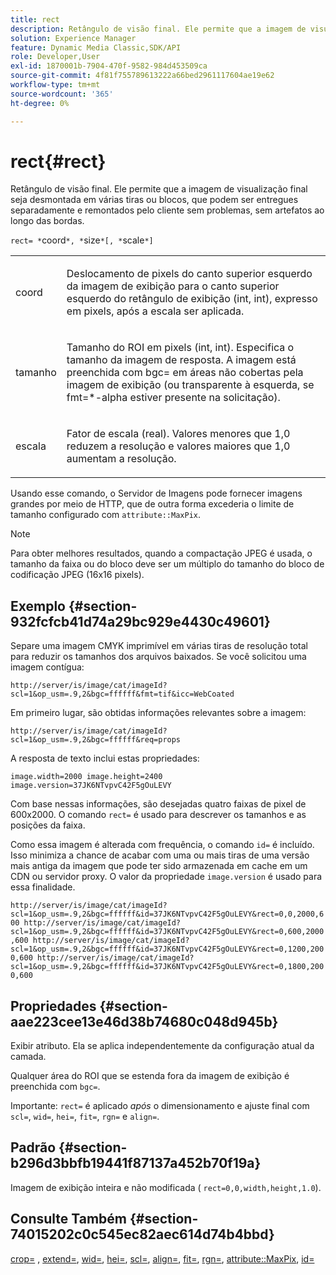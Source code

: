 ```yaml
---
title: rect
description: Retângulo de visão final. Ele permite que a imagem de visualização final seja desmontada em várias tiras ou blocos, que podem ser entregues separadamente e remontados pelo cliente sem problemas, sem artefatos ao longo das bordas.
solution: Experience Manager
feature: Dynamic Media Classic,SDK/API
role: Developer,User
exl-id: 1870001b-7904-470f-9582-984d453509ca
source-git-commit: 4f81f755789613222a66bed2961117604ae19e62
workflow-type: tm+mt
source-wordcount: '365'
ht-degree: 0%

---
```


# rect{#rect}

Retângulo de visão final. Ele permite que a imagem de visualização final seja desmontada em várias tiras ou blocos, que podem ser entregues separadamente e remontados pelo cliente sem problemas, sem artefatos ao longo das bordas.

`rect= *`coord`*, *`size`*[, *`scale`*]`

<table id="simpletable_69D112F85FA24EFCA727B398DC8ED699"> 
 <tr class="strow"> 
  <td class="stentry"> <p><span class="varname"> coord</span> </p> </td> 
  <td class="stentry"> <p>Deslocamento de pixels do canto superior esquerdo da imagem de exibição para o canto superior esquerdo do retângulo de exibição (int, int), expresso em pixels, após a escala <span class="varname"></span> ser aplicada. </p></td> 
 </tr> 
 <tr class="strow"> 
  <td class="stentry"> <p><span class="varname"> tamanho</span> </p></td> 
  <td class="stentry"> <p>Tamanho do ROI em pixels (int, int). Especifica o tamanho da imagem de resposta. A imagem está preenchida com <span class="codeph"> bgc=</span> em áreas não cobertas pela imagem de exibição (ou transparente à esquerda, se <span class="codeph"> fmt=*-alpha</span> estiver presente na solicitação). </p></td> 
 </tr> 
 <tr class="strow"> 
  <td class="stentry"> <p><span class="varname"> escala</span> </p></td> 
  <td class="stentry"> <p>Fator de escala (real). Valores menores que 1,0 reduzem a resolução e valores maiores que 1,0 aumentam a resolução. </p></td> 
 </tr> 
</table>

Usando esse comando, o Servidor de Imagens pode fornecer imagens grandes por meio de HTTP, que de outra forma excederia o limite de tamanho configurado com `attribute::MaxPix`.

>[!NOTE]
>
>Para obter melhores resultados, quando a compactação JPEG é usada, o tamanho da faixa ou do bloco deve ser um múltiplo do tamanho do bloco de codificação JPEG (16x16 pixels).

## Exemplo {#section-932fcfcb41d74a29bc929e4430c49601}

Separe uma imagem CMYK imprimível em várias tiras de resolução total para reduzir os tamanhos dos arquivos baixados. Se você solicitou uma imagem contígua:

`http://server/is/image/cat/imageId?scl=1&op_usm=.9,2&bgc=ffffff&fmt=tif&icc=WebCoated`

Em primeiro lugar, são obtidas informações relevantes sobre a imagem:

`http://server/is/image/cat/imageId?scl=1&op_usm=.9,2&bgc=ffffff&req=props`

A resposta de texto inclui estas propriedades:

`image.width=2000 image.height=2400 image.version=37JK6NTvpvC42F5gOuLEVY`

Com base nessas informações, são desejadas quatro faixas de pixel de 600x2000. O comando `rect=` é usado para descrever os tamanhos e as posições da faixa.

Como essa imagem é alterada com frequência, o comando `id=` é incluído. Isso minimiza a chance de acabar com uma ou mais tiras de uma versão mais antiga da imagem que pode ter sido armazenada em cache em um CDN ou servidor proxy. O valor da propriedade `image.version` é usado para essa finalidade.

`http://server/is/image/cat/imageId?scl=1&op_usm=.9,2&bgc=ffffff&id=37JK6NTvpvC42F5gOuLEVY&rect=0,0,2000,600 http://server/is/image/cat/imageId?scl=1&op_usm=.9,2&bgc=ffffff&id=37JK6NTvpvC42F5gOuLEVY&rect=0,600,2000,600 http://server/is/image/cat/imageId?scl=1&op_usm=.9,2&bgc=ffffff&id=37JK6NTvpvC42F5gOuLEVY&rect=0,1200,2000,600 http://server/is/image/cat/imageId?scl=1&op_usm=.9,2&bgc=ffffff&id=37JK6NTvpvC42F5gOuLEVY&rect=0,1800,2000,600`

## Propriedades {#section-aae223cee13e46d38b74680c048d945b}

Exibir atributo. Ela se aplica independentemente da configuração atual da camada.

Qualquer área do ROI que se estenda fora da imagem de exibição é preenchida com `bgc=`.

Importante: `rect=` é aplicado *após* o dimensionamento e ajuste final com `scl=`, `wid=`, `hei=`, `fit=`, `rgn=` e `align=`.

## Padrão {#section-b296d3bbfb19441f87137a452b70f19a}

Imagem de exibição inteira e não modificada ( `rect=0,0,width,height,1.0`).

## Consulte Também {#section-74015202c0c545ec82aec614d74b4bbd}

[crop=](../../../../../is-api/http-ref/image-serving-api-ref/c-http-protocol-reference/c-command-reference/r-crop.md#reference-6fd0f6399966446ab4425ce050572eab) , [extend=](../../../../../is-api/http-ref/image-serving-api-ref/c-http-protocol-reference/c-command-reference/r-extend.md#reference-7e9156beb285459d830e2d56782a74ac), [wid=](../../../../../is-api/http-ref/image-serving-api-ref/c-http-protocol-reference/c-command-reference/r-is-http-wid.md#reference-bfeadcb67bf4485f851eb21345527e47), [hei=](../../../../../is-api/http-ref/image-serving-api-ref/c-http-protocol-reference/c-command-reference/r-is-http-hei.md#reference-6d6f556ccc0e4b98a815e8a5c1944a96), [scl=](../../../../../is-api/http-ref/image-serving-api-ref/c-http-protocol-reference/c-command-reference/r-scl.md#reference-b2a74e493d0d407e98fe350551ba3fcc), [align=](../../../../../is-api/http-ref/image-serving-api-ref/c-http-protocol-reference/c-command-reference/r-align.md#reference-b7d6b87c75124d78884f916dd6544bc7), [fit=](../../../../../is-api/http-ref/image-serving-api-ref/c-http-protocol-reference/c-command-reference/r-fit.md#reference-f11bff6d93d143d6b135de3a923bc989), [rgn=](../../../../../is-api/http-ref/image-serving-api-ref/c-http-protocol-reference/c-command-reference/r-rgn.md#reference-daa9b80e0d8c4b1aa67d116b578d592f), [attribute::MaxPix](../../../../../is-api/image-catalog/image-serving-api-ref/c-image-catalog-reference/c-attributes-reference/r-maxpix.md#reference-e167d396ac794079ba8b5e6eb16eeda5), [id=](../../../../../is-api/http-ref/image-serving-api-ref/c-http-protocol-reference/c-command-reference/r-id.md#reference-60661184deb3420998779724244fcfa0)
